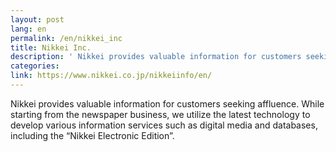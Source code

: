 ```yaml
---
layout: post
lang: en
permalink: /en/nikkei_inc
title: Nikkei Inc.
description: ' Nikkei provides valuable information for customers seeking affluence. While starting from the newspaper business, we utilize the latest technology to develop various information services such as digital media and databases, including the “Nikkei Electronic Edition”. '
categories: 
link: https://www.nikkei.co.jp/nikkeiinfo/en/
---
```


<p>Nikkei provides valuable information for customers seeking affluence. While starting from the newspaper business, we utilize the latest technology to develop various information services such as digital media and databases, including the “Nikkei Electronic Edition”.</p>
